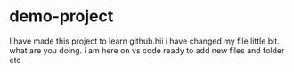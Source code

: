 # demo-project

I have made this project to learn github.hii i have changed my file little bit.<br/>
what are you doing.
i am here on vs code ready to add new files and folder etc
